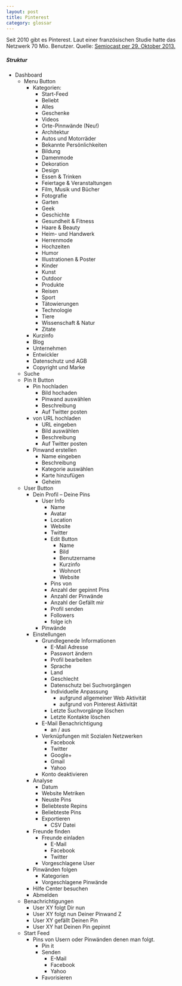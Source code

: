 ```yaml
---
layout: post
title: Pinterest
category: glossar
---
```


Seit 2010 gibt es Pinterest. Laut einer französischen Studie hatte das Netzwerk 70 Mio. Benutzer.
Quelle: [Semiocast per 29. Oktober 2013.](http://semiocast.com/en/publications/2013_07_10_Pinterest_has_70_million_users)

##### Struktur

+ Dashboard
	+ Menu Button
		+ Kategorien:
			+ Start-Feed
			+ Beliebt
			+ Alles
			+ Geschenke
			+ Videos
			+ Orte-Pinnwände (Neu!)
			+ Architektur
			+ Autos und Motorräder
			+ Bekannte Persönlichkeiten
			+ Bildung
			+ Damenmode
			+ Dekoration
			+ Design
			+ Essen & Trinken
			+ Feiertage & Veranstaltungen
			+ Film, Musik und Bücher
			+ Fotografie
			+ Garten
			+ Geek
			+ Geschichte
			+ Gesundheit & Fitness
			+ Haare & Beauty
			+ Heim- und Handwerk
			+ Herrenmode
			+ Hochzeiten
			+ Humor
			+ Illustrationen & Poster
			+ Kinder
			+ Kunst
			+ Outdoor
			+ Produkte
			+ Reisen
			+ Sport
			+ Tätowierungen
			+ Technologie
			+ Tiere
			+ Wissenschaft & Natur
			+ Zitate
		+ Kurzinfo
		+ Blog
		+ Unternehmen
		+ Entwickler
		+ Datenschutz und AGB
		+ Copyright und Marke
	+ Suche
	+ Pin It Button
		+ Pin hochladen
			+ Bild hochaden
			+ Pinwand auswählen
			+ Beschreibung
			+ Auf Twitter posten
		+	von URL hochladen
			+ URL eingeben
			+ Bild auswählen
			+ Beschreibung
			+ Auf Twitter posten
		+ Pinwand erstellen
			+ Name eingeben
			+ Beschreibung
			+ Kategorie auswählen
			+ Karte hinzufügen
			+ Geheim
	+ User Button
		+ Dein Profil – Deine Pins
			+ User Info
				+ Name
				+ Avatar
				+ Location
				+ Website
				+ Twitter
				+ Edit Button
					+ Name
					+ Bild
					+ Benutzername
					+ Kurzinfo
					+ Wohnort
					+ Website
				+ Pins von
				+ Anzahl der gepinnt Pins
				+ Anzahl der Pinwände
				+ Anzahl der Gefällt mir
				+ Profil senden
				+ Followers
				+ folge ich
			+ Pinwände
		+ Einstellungen
			+ Grundlegenede Informationen
				+ E-Mail Adresse
				+ Passwort ändern
				+ Profil bearbeiten
				+ Sprache
				+ Land
				+ Geschlecht
				+ Datenschutz bei Suchvorgängen
				+ Individuelle Anpassung
					+ aufgrund allgemeiner Web Aktivität
					+ aufgrund von Pinterest Aktivität
				+ Letzte Suchvorgänge löschen
				+ Letzte Kontakte löschen
			+ E-Mail Benachrichtigung
				+ an / aus
			+ Verknüpfungen mit Sozialen Netzwerken
				+ Facebook
				+ Twitter
				+ Google+
				+ Gmail
				+ Yahoo
			+ Konto deaktivieren
		+ Analyse
			+ Datum
			+ Website Metriken
			+ Neuste Pins
			+ Beliebteste Repins
			+ Beliebteste Pins
			+ Exportieren
				+ CSV Datei
		+ Freunde finden
			+ Freunde einladen
				+ E-Mail
				+ Facebook
				+ Twitter
			+ Vorgeschlagene User
		+ Pinwänden folgen
			+ Kategorien
			+ Vorgeschlagene Pinwände
		+ Hilfe Center besuchen
		+ Abmelden
	+ Benachrichtigungen
		+ User XY folgt Dir nun
		+ User XY folgt nun Deiner Pinwand Z
		+ User XY gefällt Deinen Pin
		+ User XY hat Deinen Pin gepinnt
	+ Start Feed
		+ Pins von Usern oder Pinwänden denen man folgt.
			+ Pin it
			+ Senden
				+ E-Mail
				+ Facebook
				+ Yahoo	
			+ Favorisieren
